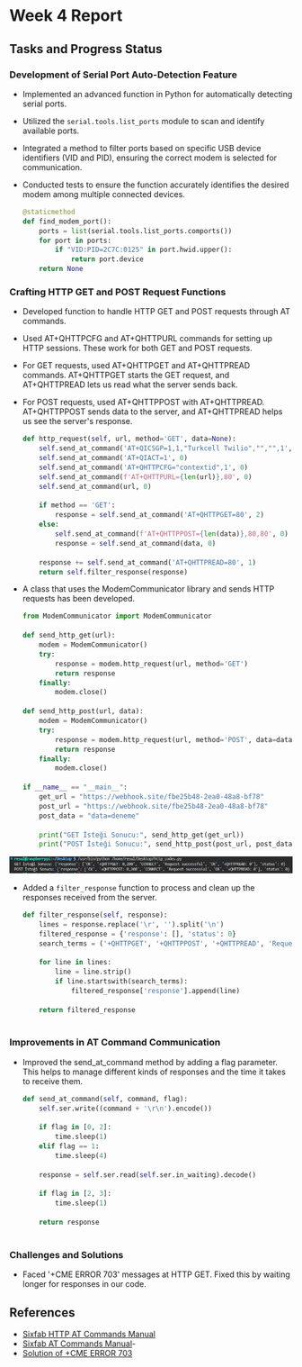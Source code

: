 # Week 4 Report

## Tasks and Progress Status

### Development of Serial Port Auto-Detection Feature
- Implemented an advanced function in Python for automatically detecting serial ports. 
- Utilized the `serial.tools.list_ports` module to scan and identify available ports.
- Integrated a method to filter ports based on specific USB device identifiers (VID and PID), ensuring the correct modem is selected for communication.
- Conducted tests to ensure the function accurately identifies the desired modem among multiple connected devices.

    ```python
    @staticmethod
    def find_modem_port():
        ports = list(serial.tools.list_ports.comports())
        for port in ports:
            if "VID:PID=2C7C:0125" in port.hwid.upper():
                return port.device
        return None


### Crafting HTTP GET and POST Request Functions
- Developed function to handle HTTP GET and POST requests through AT commands.
- Used AT+QHTTPCFG and AT+QHTTPURL commands for setting up HTTP sessions. These work for both GET and POST requests. 
- For GET requests, used AT+QHTTPGET and AT+QHTTPREAD commands. AT+QHTTPGET starts the GET request, and AT+QHTTPREAD lets us read what the server sends back.
- For POST requests, used AT+QHTTPPOST with AT+QHTTPREAD. AT+QHTTPPOST sends data to the server, and AT+QHTTPREAD helps us see the server's response.

    ```python
    def http_request(self, url, method='GET', data=None): 
        self.send_at_command('AT+QICSGP=1,1,"Turkcell Twilio","","",1', 0)
        self.send_at_command('AT+QIACT=1', 0)
        self.send_at_command('AT+QHTTPCFG="contextid",1', 0)
        self.send_at_command(f'AT+QHTTPURL={len(url)},80', 0)
        self.send_at_command(url, 0)

        if method == 'GET':
            response = self.send_at_command('AT+QHTTPGET=80', 2)
        else:
            self.send_at_command(f'AT+QHTTPPOST={len(data)},80,80', 0)
            response = self.send_at_command(data, 0)

        response += self.send_at_command('AT+QHTTPREAD=80', 1)
        return self.filter_response(response)


- A class that uses the ModemCommunicator library and sends HTTP requests has been developed.

    ```python
    from ModemCommunicator import ModemCommunicator

    def send_http_get(url):
        modem = ModemCommunicator()
        try:
            response = modem.http_request(url, method='GET')
            return response
        finally:
            modem.close()

    def send_http_post(url, data):
        modem = ModemCommunicator()
        try:
            response = modem.http_request(url, method='POST', data=data)
            return response
        finally:
            modem.close()

    if __name__ == "__main__":
        get_url = "https://webhook.site/fbe25b48-2ea0-48a8-bf78"
        post_url = "https://webhook.site/fbe25b48-2ea0-48a8-bf78"
        post_data = "data=deneme"
        
        print("GET İsteği Sonucu:", send_http_get(get_url))
        print("POST İsteği Sonucu:", send_http_post(post_url, post_data))

![Http Output](httpOutput.png)

- Added a `filter_response` function to process and clean up the responses received from the server.

    ```python
    def filter_response(self, response):
        lines = response.replace('\r', '').split('\n')
        filtered_response = {'response': [], 'status': 0}
        search_terms = ('+QHTTPGET', '+QHTTPPOST', '+QHTTPREAD', 'Request successful', 'OK', 'CONNECT')

        for line in lines:
            line = line.strip()
            if line.startswith(search_terms):
                filtered_response['response'].append(line)

        return filtered_response



### Improvements in AT Command Communication
- Improved the send_at_command method by adding a flag parameter. This helps to manage different kinds of responses and the time it takes to receive them.

    ```python
    def send_at_command(self, command, flag): 
        self.ser.write((command + '\r\n').encode())
    
        if flag in [0, 2]:
            time.sleep(1)
        elif flag == 1:
            time.sleep(4)

        response = self.ser.read(self.ser.in_waiting).decode()

        if flag in [2, 3]:
            time.sleep(1)

        return response



### Challenges and Solutions
- Faced '+CME ERROR 703' messages at HTTP GET. Fixed this by waiting longer for responses in our code.

## References
- [Sixfab HTTP AT Commands Manual](https://sixfab.com/wp-content/uploads/2018/09/Quectel_EC2xEG9xEM05_HTTPS_AT_Commands_Manual_V1.0.pdf)
- [Sixfab AT Commands Manual](https://sixfab.com/wp-content/uploads/2021/06/Quectel_EC2xEG9xEG2x-GEM05_Series_AT_Commands_Manual_V2.0.pdf)-
- [Solution of +CME ERROR 703](https://forums.quectel.com/t/recovery-from-cme-error-703/3268)